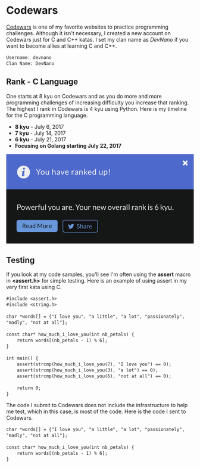 # Codewars

[Codewars](https://www.codewars.com/) is one of my favorite websites to practice programming challenges. Although it isn't necessary, I created a new account on Codewars just for C and C++ katas. I set my clan name as *DevNano* if you want to become allies at learning C and C++.

```
Username: devnano
Clan Name: DevNano
``` 

## Rank - C Language

One starts at 8 kyu on Codewars and as you do more and more programming challenges of increasing difficulty you increase that ranking. The highest I rank in Codewars is 4 kyu using Python. Here is my timeline for the C programming language.

* **8 kyu** - July 6, 2017
* **7 kyu** - July 14, 2017
* **6 kyu** - July 21, 2017
* **Focusing on Golang starting July 22, 2017**

![Codewars](../../assets/images/codewars-rank-c.png?raw=true)

## Testing

If you look at my code samples, you'll see I'm often using the **assert** macro in **<assert.h>** for simple testing. Here is an example of using assert in my very first kata using C.

```
#include <assert.h>
#include <string.h>

char *words[] = {"I love you", "a little", "a lot", "passionately", "madly", "not at all"};

const char* how_much_i_love_you(int nb_petals) {
    return words[(nb_petals - 1) % 6];
}

int main() {
    assert(strcmp(how_much_i_love_you(7), "I love you") == 0);
    assert(strcmp(how_much_i_love_you(3), "a lot") == 0);
    assert(strcmp(how_much_i_love_you(6), "not at all") == 0);

    return 0;
}
```

The code I submit to Codewars does not include the infrastructure to help me test, which in this case, is most of the code. Here is the code I sent to Codewars.

```
char *words[] = {"I love you", "a little", "a lot", "passionately", "madly", "not at all"};

const char* how_much_i_love_you(int nb_petals) {
    return words[(nb_petals - 1) % 6];
}
```



